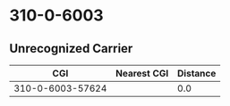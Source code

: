 # 310-0-6003
## Unrecognized Carrier


| CGI | Nearest CGI | Distance |
|-----|-------------|----------|
| 310-0-6003-57624 |  | 0.0 |
